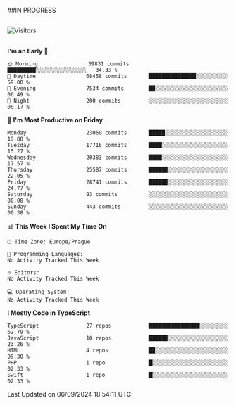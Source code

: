 ##IN PROGRESS
##
![Visitors](https://komarev.com/ghpvc/?username=petrbui&style=for-the-badge&label=Visitors+👀)



##
<!--
[![My GitHub stats](https://github-readme-stats.vercel.app/api?username=petrbui&theme=github_dark)](https://github.com/anuraghazra/github-readme-stats)

[![My wakatime stats](https://github-readme-stats.vercel.app/api/wakatime?username=petrbui&theme=github_dark)](https://github.com/anuraghazra/github-readme-stats)
-->
<!--START_SECTION:waka-->
**I'm an Early 🐤** 

```text
🌞 Morning                39831 commits       █████████░░░░░░░░░░░░░░░░   34.33 % 
🌆 Daytime                68458 commits       ███████████████░░░░░░░░░░   59.00 % 
🌃 Evening                7534 commits        ██░░░░░░░░░░░░░░░░░░░░░░░   06.49 % 
🌙 Night                  200 commits         ░░░░░░░░░░░░░░░░░░░░░░░░░   00.17 % 
```
📅 **I'm Most Productive on Friday** 

```text
Monday                   23060 commits       █████░░░░░░░░░░░░░░░░░░░░   19.88 % 
Tuesday                  17716 commits       ████░░░░░░░░░░░░░░░░░░░░░   15.27 % 
Wednesday                20383 commits       ████░░░░░░░░░░░░░░░░░░░░░   17.57 % 
Thursday                 25587 commits       ██████░░░░░░░░░░░░░░░░░░░   22.05 % 
Friday                   28741 commits       ██████░░░░░░░░░░░░░░░░░░░   24.77 % 
Saturday                 93 commits          ░░░░░░░░░░░░░░░░░░░░░░░░░   00.08 % 
Sunday                   443 commits         ░░░░░░░░░░░░░░░░░░░░░░░░░   00.38 % 
```


📊 **This Week I Spent My Time On** 

```text
🕑︎ Time Zone: Europe/Prague

💬 Programming Languages: 
No Activity Tracked This Week

🔥 Editors: 
No Activity Tracked This Week

💻 Operating System: 
No Activity Tracked This Week
```

**I Mostly Code in TypeScript** 

```text
TypeScript               27 repos            ████████████████░░░░░░░░░   62.79 % 
JavaScript               10 repos            ██████░░░░░░░░░░░░░░░░░░░   23.26 % 
HTML                     4 repos             ██░░░░░░░░░░░░░░░░░░░░░░░   09.30 % 
PHP                      1 repo              █░░░░░░░░░░░░░░░░░░░░░░░░   02.33 % 
Swift                    1 repo              █░░░░░░░░░░░░░░░░░░░░░░░░   02.33 % 
```




 Last Updated on 06/09/2024 18:54:11 UTC
<!--END_SECTION:waka-->
